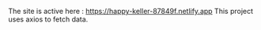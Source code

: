 The site is active here : https://happy-keller-87849f.netlify.app
This project uses axios to fetch data.

